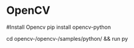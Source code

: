 # OpenCV

#Install Opencv
pip install opencv-python

cd opencv-<version>/opencv-<version>/samples/python/ && run py <script name>
